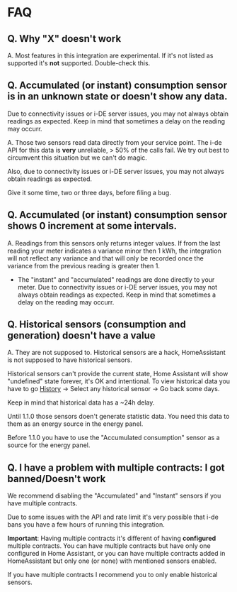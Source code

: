 # FAQ

## Q. Why "X" doesn't work

A. Most features in this integration are experimental. If it's not listed as supported it's **not** supported. Double-check this.


## Q. Accumulated (or instant) consumption sensor is in an unknown state or doesn't show any data.


Due to connectivity issues or i-DE server issues, you may not always obtain readings as expected. Keep in mind that sometimes a delay on the reading may occurr.

A. Those two sensors read data directly from your service point. The i-de API for this data is **very** unreliable, > 50% of the calls fail. We try out best to circumvent this situation but we can't do magic.

Also, due to connectivity issues or i-DE server issues, you may not always obtain readings as expected.

Give it some time, two or three days, before filing a bug.


## Q. Accumulated (or instant) consumption sensor shows 0 increment at some intervals.

A. Readings from this sensors only returns integer values. If from the last reading your meter indicates a variance minor then 1 kWh, the integration will not reflect any variance and that will only be recorded once the variance from the previous reading is greater then 1.

* The "instant" and "accumulated" readings are done directly to your meter. Due to connectivity issues or i-DE server issues, you may not always obtain readings as expected. Keep in mind that sometimes a delay on the reading may occurr.

## Q. Historical sensors (consumption and generation) doesn't have a value

A. They are not supposed to. Historical sensors are a hack, HomeAssistant is not supposed to have historical sensors.

Historical sensors can't provide the current state, Home Assistant will show "undefined" state forever, it's OK and intentional. To view historical data you have to go [History](https://my.home-assistant.io/redirect/history/) → Select any historical sensor →  Go back some days.

Keep in mind that historical data has a ~24h delay.

Until 1.1.0 those sensors doen't generate statistic data. You need this data to them as an energy source in the energy panel.

Before 1.1.0 you have to use the "Accumulated consumption" sensor as a source for the energy panel.

## Q. I have a problem with multiple contracts: I got banned/Doesn't work

We recommend disabling the "Accumulated" and "Instant" sensors if you have multiple contracts.

Due to some issues with the API and rate limit it's very possible that i-de bans you have a few hours of running this integration.

**Important**: Having multiple contracts it's different of having **configured** multiple contracts. You can have multiple contracts but have only one configured in Home Assistant, or you can have multiple contracts added in HomeAssistant but only one (or none) with mentioned sensors enabled.

If you have multiple contracts I recommend you to only enable historical sensors.
